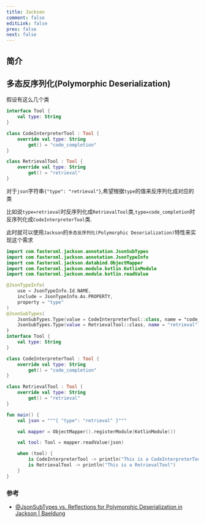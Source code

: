 ```yaml
---
title: Jackson
comment: false
editLink: false
prev: false
next: false
---
```


## 简介

## 多态反序列化(Polymorphic Deserialization)

假设有这么几个类

```kotlin
interface Tool {
    val type: String
}

class CodeInterpreterTool : Tool {
    override val type: String
        get() = "code_completion"
}

class RetrievalTool : Tool {
    override val type: String
        get() = "retrieval"
}
```

对于`json`字符串`{"type": "retrieval"}`,希望根据`type`的值来反序列化成对应的类

比如说`type=retrieval`时反序列化成`RetrievalTool`类,`type=code_completion`时反序列化成`CodeInterpreterTool`类.

此时就可以使用`Jackson`的`多态反序列化(Polymorphic Deserialization)`特性来实现这个需求

```kotlin
import com.fasterxml.jackson.annotation.JsonSubTypes
import com.fasterxml.jackson.annotation.JsonTypeInfo
import com.fasterxml.jackson.databind.ObjectMapper
import com.fasterxml.jackson.module.kotlin.KotlinModule
import com.fasterxml.jackson.module.kotlin.readValue

@JsonTypeInfo(
    use = JsonTypeInfo.Id.NAME,
    include = JsonTypeInfo.As.PROPERTY,
    property = "type"
)
@JsonSubTypes(
    JsonSubTypes.Type(value = CodeInterpreterTool::class, name = "code_completion"),
    JsonSubTypes.Type(value = RetrievalTool::class, name = "retrieval")
)
interface Tool {
    val type: String
}

class CodeInterpreterTool : Tool {
    override val type: String
        get() = "code_completion"
}

class RetrievalTool : Tool {
    override val type: String
        get() = "retrieval"
}

fun main() {
    val json = """{ "type": "retrieval" }"""

    val mapper = ObjectMapper().registerModule(KotlinModule())

    val tool: Tool = mapper.readValue(json)

    when (tool) {
        is CodeInterpreterTool -> println("This is a CodeInterpreterTool")
        is RetrievalTool -> println("This is a RetrievalTool")
    }
}

```

### 参考

* [@JsonSubTypes vs. Reflections for Polymorphic Deserialization in Jackson | Baeldung](https://www.baeldung.com/java-jackson-polymorphic-deserialization)
